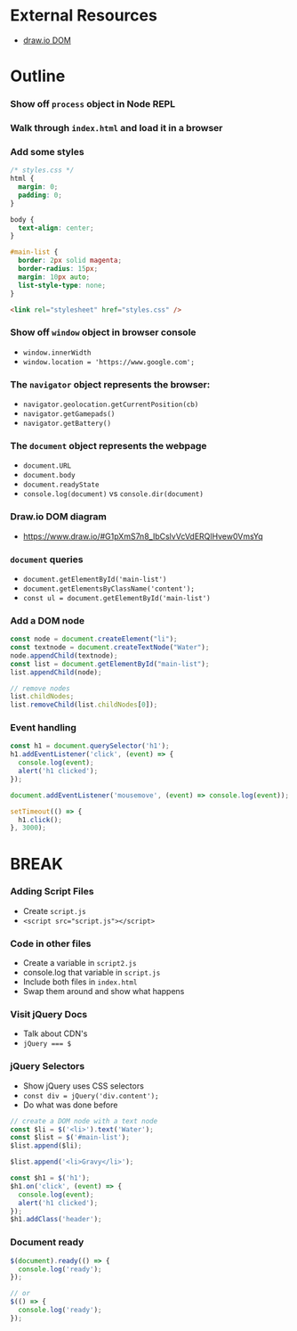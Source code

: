 # External Resources

- [draw.io DOM](https://www.draw.io/#G1pXmS7n8_IbCslvVcVdERQlHvew0VmsYq)

# Outline

### Show off `process` object in Node REPL

### Walk through `index.html` and load it in a browser

### Add some styles

```css
/* styles.css */
html {
  margin: 0;
  padding: 0;
}

body {
  text-align: center;
}

#main-list {
  border: 2px solid magenta;
  border-radius: 15px;
  margin: 10px auto;
  list-style-type: none;
}
```

```html
<link rel="stylesheet" href="styles.css" />
```

### Show off `window` object in browser console
* `window.innerWidth`
* `window.location = 'https://www.google.com';`

### The `navigator` object represents the browser:
* `navigator.geolocation.getCurrentPosition(cb)`
* `navigator.getGamepads()`
* `navigator.getBattery()`

### The `document` object represents the webpage
* `document.URL`
* `document.body`
* `document.readyState`
* `console.log(document)` vs `console.dir(document)`

### Draw.io DOM diagram
* https://www.draw.io/#G1pXmS7n8_IbCslvVcVdERQlHvew0VmsYq

### `document` queries
* `document.getElementById('main-list')`
* `document.getElementsByClassName('content');`
* `const ul = document.getElementById('main-list')`

### Add a DOM node

```js
const node = document.createElement("li");
const textnode = document.createTextNode("Water");
node.appendChild(textnode);
const list = document.getElementById("main-list");
list.appendChild(node);

// remove nodes
list.childNodes;
list.removeChild(list.childNodes[0]);
```

### Event handling

```js
const h1 = document.querySelector('h1');
h1.addEventListener('click', (event) => {
  console.log(event);
  alert('h1 clicked');
});

document.addEventListener('mousemove', (event) => console.log(event));

setTimeout(() => {
  h1.click();
}, 3000);
```

# BREAK

### Adding Script Files
* Create `script.js`
* `<script src="script.js"></script>`

### Code in other files
* Create a variable in `script2.js`
* console.log that variable in `script.js`
* Include both files in `index.html`
* Swap them around and show what happens

### Visit jQuery Docs
* Talk about CDN's
* `jQuery === $`

### jQuery Selectors
* Show jQuery uses CSS selectors
* `const div = jQuery('div.content');`
* Do what was done before

```js
// create a DOM node with a text node
const $li = $('<li>').text('Water');
const $list = $('#main-list');
$list.append($li);

$list.append('<li>Gravy</li>');

const $h1 = $('h1');
$h1.on('click', (event) => {
  console.log(event);
  alert('h1 clicked');
});
$h1.addClass('header');
```

### Document ready

```js
$(document).ready(() => {
  console.log('ready');
});

// or
$(() => {
  console.log('ready');
});
```
